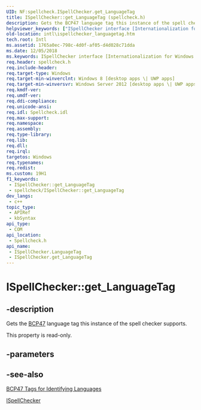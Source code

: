 ```yaml
---
UID: NF:spellcheck.ISpellChecker.get_LanguageTag
title: ISpellChecker::get_LanguageTag (spellcheck.h)
description: Gets the BCP47 language tag this instance of the spell checker supports.
helpviewer_keywords: ["ISpellChecker interface [Internationalization for Windows Applications]","LanguageTag property","ISpellChecker.LanguageTag","ISpellChecker.get_LanguageTag","ISpellChecker::LanguageTag","ISpellChecker::get_LanguageTag","LanguageTag property [Internationalization for Windows Applications]","LanguageTag property [Internationalization for Windows Applications]","ISpellChecker interface","get_LanguageTag","intl.ispellchecker_languagetag","spellcheck/ISpellChecker::LanguageTag","spellcheck/ISpellChecker::get_LanguageTag"]
old-location: intl\ispellchecker_languagetag.htm
tech.root: Intl
ms.assetid: 1765a0ec-798c-4d0f-af05-d4d028c71dda
ms.date: 12/05/2018
ms.keywords: ISpellChecker interface [Internationalization for Windows Applications],LanguageTag property, ISpellChecker.LanguageTag, ISpellChecker.get_LanguageTag, ISpellChecker::LanguageTag, ISpellChecker::get_LanguageTag, LanguageTag property [Internationalization for Windows Applications], LanguageTag property [Internationalization for Windows Applications],ISpellChecker interface, get_LanguageTag, intl.ispellchecker_languagetag, spellcheck/ISpellChecker::LanguageTag, spellcheck/ISpellChecker::get_LanguageTag
req.header: spellcheck.h
req.include-header: 
req.target-type: Windows
req.target-min-winverclnt: Windows 8 [desktop apps \| UWP apps]
req.target-min-winversvr: Windows Server 2012 [desktop apps \| UWP apps]
req.kmdf-ver: 
req.umdf-ver: 
req.ddi-compliance: 
req.unicode-ansi: 
req.idl: Spellcheck.idl
req.max-support: 
req.namespace: 
req.assembly: 
req.type-library: 
req.lib: 
req.dll: 
req.irql: 
targetos: Windows
req.typenames: 
req.redist: 
ms.custom: 19H1
f1_keywords:
 - ISpellChecker::get_LanguageTag
 - spellcheck/ISpellChecker::get_LanguageTag
dev_langs:
 - c++
topic_type:
 - APIRef
 - kbSyntax
api_type:
 - COM
api_location:
 - Spellcheck.h
api_name:
 - ISpellChecker.LanguageTag
 - ISpellChecker.get_LanguageTag
---
```


# ISpellChecker::get_LanguageTag


## -description

Gets the <a href="http://tools.ietf.org/html/bcp47">BCP47</a> language tag this instance of the spell checker supports.

This property is read-only.

## -parameters

## -see-also

<a href="http://tools.ietf.org/html/bcp47">BCP47 Tags for Identifying Languages

</a>



<a href="https://docs.microsoft.com/windows/desktop/api/spellcheck/nn-spellcheck-ispellchecker">ISpellChecker</a>

